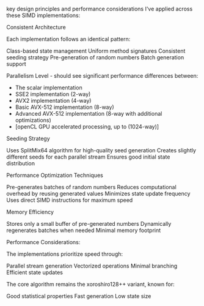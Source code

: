 key design principles and performance considerations I've applied across these SIMD implementations:

Consistent Architecture

Each implementation follows an identical pattern:

Class-based state management
Uniform method signatures
Consistent seeding strategy
Pre-generation of random numbers
Batch generation support



Parallelism Level - should see significant performance differences between:

- The scalar implementation
- SSE2 implementation (2-way)
- AVX2 implementation (4-way)
- Basic AVX-512 implementation (8-way)
- Advanced AVX-512 implementation (8-way with additional optimizations)
- [openCL GPU accelerated processing, up to (1024-way)]


Seeding Strategy

Uses SplitMix64 algorithm for high-quality seed generation
Creates slightly different seeds for each parallel stream
Ensures good initial state distribution


Performance Optimization Techniques

Pre-generates batches of random numbers
Reduces computational overhead by reusing generated values
Minimizes state update frequency
Uses direct SIMD instructions for maximum speed


Memory Efficiency

Stores only a small buffer of pre-generated numbers
Dynamically regenerates batches when needed
Minimal memory footprint



Performance Considerations:

The implementations prioritize speed through:

Parallel stream generation
Vectorized operations
Minimal branching
Efficient state updates



The core algorithm remains the xoroshiro128++ variant, known for:

Good statistical properties
Fast generation
Low state size
